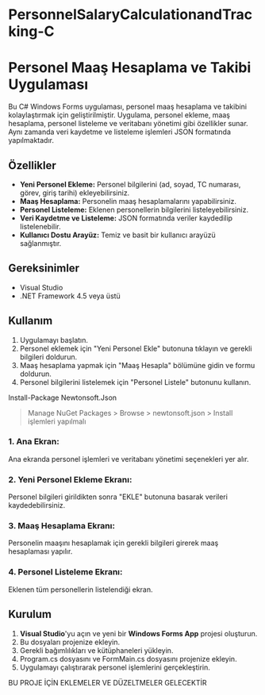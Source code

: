 # PersonnelSalaryCalculationandTracking-C
# Personel Maaş Hesaplama ve Takibi Uygulaması

Bu C# Windows Forms uygulaması, personel maaş hesaplama ve takibini kolaylaştırmak için geliştirilmiştir. 
Uygulama, personel ekleme, maaş hesaplama, personel listeleme ve veritabanı yönetimi gibi özellikler sunar. 
Aynı zamanda veri kaydetme ve listeleme işlemleri JSON formatında yapılmaktadır.

## Özellikler
- **Yeni Personel Ekleme:** Personel bilgilerini (ad, soyad, TC numarası, görev, giriş tarihi) ekleyebilirsiniz.
- **Maaş Hesaplama:** Personelin maaş hesaplamalarını yapabilirsiniz.
- **Personel Listeleme:** Eklenen personellerin bilgilerini listeleyebilirsiniz.
- **Veri Kaydetme ve Listeleme:** JSON formatında veriler kaydedilip listelenebilir.
- **Kullanıcı Dostu Arayüz:** Temiz ve basit bir kullanıcı arayüzü sağlanmıştır.

## Gereksinimler
- Visual Studio
- .NET Framework 4.5 veya üstü

## Kullanım
1. Uygulamayı başlatın.
2. Personel eklemek için "Yeni Personel Ekle" butonuna tıklayın ve gerekli bilgileri doldurun.
3. Maaş hesaplama yapmak için "Maaş Hesapla" bölümüne gidin ve formu doldurun.
4. Personel bilgilerini listelemek için "Personel Listele" butonunu kullanın.

Install-Package Newtonsoft.Json
> Manage NuGet Packages > Browse > newtonsoft.json > Install işlemleri yapılmalı 


### 1. **Ana Ekran:**
Ana ekranda personel işlemleri ve veritabanı yönetimi seçenekleri yer alır.


### 2. **Yeni Personel Ekleme Ekranı:**
Personel bilgileri girildikten sonra "EKLE" butonuna basarak verileri kaydedebilirsiniz.


### 3. **Maaş Hesaplama Ekranı:**
Personelin maaşını hesaplamak için gerekli bilgileri girerek maaş hesaplaması yapılır.



### 4. **Personel Listeleme Ekranı:**
Eklenen tüm personellerin listelendiği ekran.


## Kurulum
1. **Visual Studio**'yu açın ve yeni bir **Windows Forms App** projesi oluşturun.
2. Bu dosyaları projenize ekleyin.
3. Gerekli bağımlılıkları ve kütüphaneleri yükleyin.
4. Program.cs dosyasını ve FormMain.cs dosyasını projenize ekleyin.
5. Uygulamayı çalıştırarak personel işlemlerini gerçekleştirin.

BU PROJE İÇİN EKLEMELER VE DÜZELTMELER GELECEKTİR